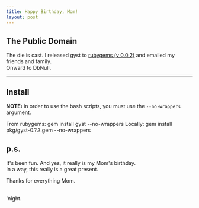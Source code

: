 ```yaml
---
title: Happy Birthday, Mom!
layout: post
---
```


The Public Domain
-----------------

The die is cast.  I released gyst to [rubygems (v
0.0.2)](https://rubygems.org/gems/gyst) and
emailed my friends and family.   
Onward to DbNull.

---

Install
--------
**NOTE:** in order to use the bash scripts, you must use the `--no-wrappers` argument.   

From rubygems:
    gem install gyst --no-wrappers
Locally:
    gem install pkg/gyst-0.?.?.gem --no-wrappers


p.s.
---

It's been fun.  And yes, it really is my Mom's birthday.   
In a way, this really is a great present.

Thanks for everything Mom.

<br/>
'night.
